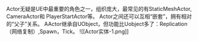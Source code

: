 Actor无疑是UE中最重要的角色之一，组织庞大，最常见的有StaticMeshActor, CameraActor和 PlayerStartActor等。
Actor之间还可以互相“嵌套”，拥有相对的“父子”关系。
AActor继承自UObject，但功能比Uobject多了：Replication（网络复制）,Spawn，Tick。
![[Actor实体-1.png]]
